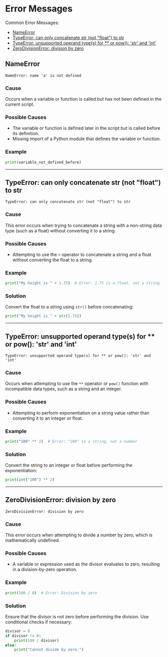 # Error Messages

Common Error Messages:

- [NameError](#NameError)
- [TypeError: can only concatenate str (not "float") to str](#TypeError-can-only-concatenate-str-not-float-to-str)
- [TypeError: unsupported operand type(s) for ** or pow(): 'str' and 'int'](#TypeError-unsupported-operand-types-for--or-pow-str-and-int)
- [ZeroDivisionError: division by zero](#ZeroDivisionError-division-by-zero)

## NameError
`NameError: name 'a' is not defined`

### Cause
Occurs when a variable or function is called but has not been defined in the current script.

### Possible Causes
- The variable or function is defined later in the script but is called before its definition.
- Missing import of a Python module that defines the variable or function.

### Example
```python
print(variable_not_defined_before)
```

---

## TypeError: can only concatenate str (not "float") to str
`TypeError: can only concatenate str (not "float") to str`

### Cause
This error occurs when trying to concatenate a string with a non-string data type (such as a float) without converting it to a string.

### Possible Causes
- Attempting to use the `+` operator to concatenate a string and a float without converting the float to a string.

### Example
```python
print("My height is " + 1.75)  # Error: 1.75 is a float, not a string
```

### Solution
Convert the float to a string using `str()` before concatenating:
```python
print("My height is " + str(1.75))
```

---

## TypeError: unsupported operand type(s) for ** or pow(): 'str' and 'int'
`TypeError: unsupported operand type(s) for ** or pow(): 'str' and 'int'`

### Cause
Occurs when attempting to use the `**` operator or `pow()` function with incompatible data types, such as a string and an integer.

### Possible Causes
- Attempting to perform exponentiation on a string value rather than converting it to an integer or float.

### Example
```python
print("100" ** 2)  # Error: "100" is a string, not a number
```

### Solution
Convert the string to an integer or float before performing the exponentiation:
```python
print(int("100") ** 2)
```

---

## ZeroDivisionError: division by zero
`ZeroDivisionError: division by zero`

### Cause
This error occurs when attempting to divide a number by zero, which is mathematically undefined.

### Possible Causes
- A variable or expression used as the divisor evaluates to zero, resulting in a division-by-zero operation.

### Example
```python
print(100 / 0)  # Error: Division by zero
```

### Solution
Ensure that the divisor is not zero before performing the division. Use conditional checks if necessary:
```python
divisor = 0
if divisor != 0:
    print(100 / divisor)
else:
    print("Cannot divide by zero.")
```